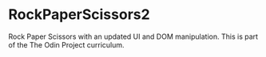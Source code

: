 # RockPaperScissors2
Rock Paper Scissors with an updated UI and DOM manipulation. This is part of the The Odin Project curriculum.

